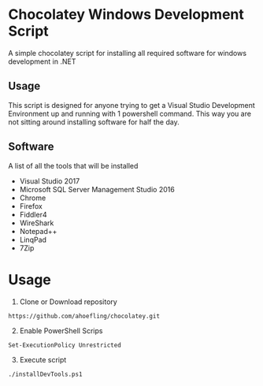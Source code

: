 # Chocolatey Windows Development Script
A simple chocolatey script for installing all required software for windows development in .NET

## Usage ##
This script is designed for anyone trying to get a Visual Studio Development Environment up and running with 1 powershell command. This way you are not sitting around installing software for half the day.

## Software ##
A list of all the tools that will be installed

* Visual Studio 2017
* Microsoft SQL Server Management Studio 2016
* Chrome
* Firefox
* Fiddler4
* WireShark
* Notepad++
* LinqPad
* 7Zip

# Usage #

1. Clone or Download repository

`https://github.com/ahoefling/chocolatey.git`

2. Enable PowerShell Scrips

`Set-ExecutionPolicy Unrestricted`

3. Execute script

`./installDevTools.ps1`


